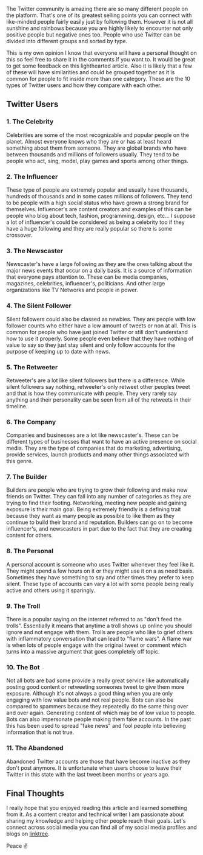The Twitter community is amazing there are so many different people on the platform. That's one of its greatest selling points you can connect with like-minded people fairly easily just by following them. However it is not all sunshine and rainbows because you are highly likely to encounter not only positive people but negative ones too. People who use Twitter can be divided into different groups and sorted by type.

This is my own opinion I know that everyone will have a personal thought on this so feel free to share it in the comments if you want to. It would be great to get some feedback on this lighthearted article. Also it is likely that a few of these will have similarities and could be grouped together as it is common for people to fit inside more than one category. These are the 10 types of Twitter users and how they compare with each other.

## Twitter Users

### 1. The Celebrity

Celebrities are some of the most recognizable and popular people on the planet. Almost everyone knows who they are or has at least heard something about them from someone. They are global brands who have between thousands and millions of followers usually. They tend to be people who act, sing, model, play games and sports among other things.

### 2. The Influencer

These type of people are extremely popular and usually have thousands, hundreds of thousands and in some cases millions of followers. They tend to be people with a high social status who have grown a strong brand for themselves. Influencer's are content creators and examples of this can be people who blog about tech, fashion, programming, design, etc... I suppose a lot of influencer's could be considered as being a celebrity too if they have a huge following and they are really popular so there is some crossover.

### 3. The Newscaster

Newscaster's have a large following as they are the ones talking about the major news events that occur on a daily basis. It is a source of information that everyone pays attention to. These can be media companies, magazines, celebrities, influencer's, politicians. And other large organizations like TV Networks and people in power.

### 4. The Silent Follower

Silent followers could also be classed as newbies. They are people with low follower counts who either have a low amount of tweets or non at all. This is common for people who have just joined Twitter or still don't understand how to use it properly. Some people even believe that they have nothing of value to say so they just stay silent and only follow accounts for the purpose of keeping up to date with news.

### 5. The Retweeter

Retweeter's are a lot like silent followers but there is a difference. While silent followers say nothing, retweeter's only retweet other peoples tweet and that is how they communicate with people. They very rarely say anything and their personality can be seen from all of the retweets in their timeline.

### 6. The Company

Companies and businesses are a lot like newscaster's. These can be different types of businesses that want to have an active presence on social media. They are the type of companies that do marketing, advertising, provide services, launch products and many other things associated with this genre.

### 7. The Builder

Builders are people who are trying to grow their following and make new friends on Twitter. They can fall into any number of categories as they are trying to find their footing. Networking, meeting new people and gaining exposure is their main goal. Being extremely friendly is a defining trait because they want as many people as possible to like them as they continue to build their brand and reputation. Builders can go on to become influencer's, and newscasters in part due to the fact that they are creating content for others.

### 8. The Personal

A personal account is someone who uses Twitter whenever they feel like it. They might spend a few hours on it or they might use it on a as need basis. Sometimes they have something to say and other times they prefer to keep silent. These type of accounts can vary a lot with some people being really active and others using it sparingly.

### 9. The Troll

There is a popular saying on the internet referred to as "don't feed the trolls". Essentially it means that anytime a troll shows up online you should ignore and not engage with them. Trolls are people who like to grief others with inflammatory conversation that can lead to "flame wars". A flame war is when lots of people engage with the original tweet or comment which turns into a massive argument that goes completely off topic.

### 10. The Bot

Not all bots are bad some provide a really great service like automatically posting good content or retweeting someones tweet to give them more exposure. Although it's not always a good thing when you are only engaging with low value bots and not real people. Bots can also be compared to spammers because they repeatedly do the same thing over and over again. Generating content of which may be of low value to people. Bots can also impersonate people making them fake accounts. In the past this has been used to spread "fake news" and fool people into believing information that is not true.

### 11. The Abandoned

Abandoned Twitter accounts are those that have become inactive as they don't post anymore. It is unfortunate when users choose to leave their Twitter in this state with the last tweet been months or years ago.

## Final Thoughts

I really hope that you enjoyed reading this article and learned something from it. As a content creator and technical writer I am passionate about sharing my knowledge and helping other people reach their goals. Let's connect across social media you can find all of my social media profiles and blogs on [linktree](https://linktr.ee/andrewbaisden).

Peace ✌️
